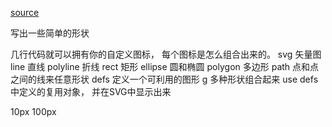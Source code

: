 [source](https://juejin.im/post/5acd7c316fb9a028c813348d)

写出一些简单的形状

几行代码就可以拥有你的自定义图标， 每个图标是怎么组合出来的。 
svg 矢量图
line 直线
polyline  折线
rect  矩形
ellipse 圆和椭圆
polygon 多边形
path 点和点之间的线来任意形状
defs  定义一个可利用的图形
g 多种形状组合起来
use defs中定义的复用对象， 并在SVG中显示出来

10px  100px   
